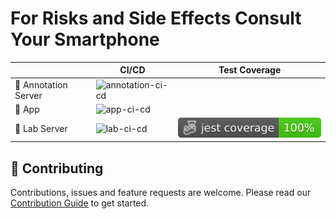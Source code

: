 # For Risks and Side Effects Consult Your Smartphone

|                      | CI/CD                                                                                                      | Test Coverage                                                 |
| -------------------- | ---------------------------------------------------------------------------------------------------------- | ------------------------------------------------------------- |
| 📝 Annotation Server | ![annotation-ci-cd](https://github.com/hpi-dhc/frasecys/actions/workflows/annotation-server.yml/badge.svg) |                                                               |
| 📱 App               | ![app-ci-cd](https://github.com/hpi-dhc/frasecys/actions/workflows/app.yml/badge.svg)                      |                                                               |
| 🧪 Lab Server        | ![lab-ci-cd](https://github.com/hpi-dhc/frasecys/actions/workflows/lab-server.yml/badge.svg)               | ![lab-jest](./badges/lab-server/coverage-jest%20coverage.svg) |

## 🤝 Contributing

Contributions, issues and feature requests are welcome. Please read our [Contribution Guide](CONTRIBUTING.md) to get started.
